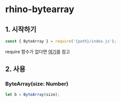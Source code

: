 # rhino-bytearray

## 1. 시작하기
```javascript
const { ByteArray } = require('{path}/index.js');
```
require 함수가 없다면 <a href="https://github.com/NoBrain0917/Rhino-in-require">여기</a>를 참고

## 2. 사용
### ByteArray(size: Number)
```javascript
let b = ByteArray(size);
```
